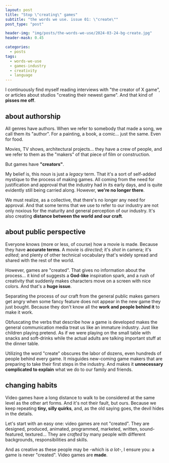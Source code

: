 ```yaml
---
layout: post
title: "Stop \"creating\" games"
subtitle: "the words we use. issue 01: \"create\""
post_type: "post"

header-img: "img/posts/the-words-we-use/2024-03-24-bg-create.jpg"
header-mask: 0.45

categories:
  - posts
tags:
  - words-we-use
  - games-industry
  - creativity
  - language
---
```


I continuously find myself reading interviews with "the creator of X game", or articles about studios "creating their newest game". And that kind of **pisses me off**.


## about authorship

All genres have authors. When we refer to somebody that made a song, we call them its "author". For a painting, a book, a comic... just the same. Even for food.

Movies, TV shows, architectural projects... they have a crew of people, and we refer to them as the "makers" of that piece of film or construction.

But games have **"creators"**.

My belief is, this noun is just a _legacy_ term. That it's a sort of self-added mystique to the process of making games. All coming from the need for justification and approval that the industry had in its early days, and is quite evidently still being carried along. However, **we're no longer there**.

We must realize, as a collective, that there's no longer any need for approval. And that some terms that we use to refer to our industry are not only noxious for the maturity and general perception of our industry. It's also creating **distance between the world and our craft**.


## about public perspective

Everyone knows (more or less, of course) how a movie is made. Because they have **accurate terms**. A movie is _directed_; it's _shot_ in camera; it's _edited_; and plenty of other technical vocabulary that's widely spread and shared with the rest of the world.

However, games are "created". That gives no information about the process... it kind of suggests a **God-like** inspiration spark, and a rush of creativity that suddenly makes characters move on a screen with nice colors. And that's a **huge issue**.

Separating the process of our craft from the general public makes gamers get angry when some fancy feature does not appear in the new game they just bought. Because they don't know all the **work and people behind it** to make it work.

Obfuscating the verbs that describe how a game is developed makes the general communication media treat us like an immature industry. Just like children playing pretend. As if we were playing on the small table with snacks and soft-drinks while the actual adults are talking important stuff at the dinner table.

Utilizing the word "create" obscures the labor of dozens, even hundreds of people behind every game. It misguides new-coming game makers that are preparing to take their first steps in the industry. And makes it **unnecessary complicated to explain** what we do to our family and friends.


## changing habits

Video games have a long distance to walk to be considered at the same level as the other art forms. And it's not their fault, but ours. Because we keep repeating **tiny, silly quirks**, and, as the old saying goes, the devil hides in the details.

Let's start with an easy one: video games are not "created". They are designed, produced, animated, programmed, marketed, written, sound-featured, textured... They are _crafted_ by many people with different backgrounds, responsibilities and skills.

And as creative as these people may be -which is _a lot_-, I ensure you: a game is never "created". Video games are **made**.